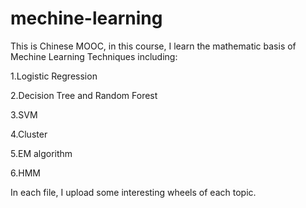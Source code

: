 # mechine-learning

This is Chinese MOOC, in this course, I learn the mathematic basis of Mechine Learning Techniques including:

1.Logistic Regression

2.Decision Tree and Random Forest

3.SVM

4.Cluster

5.EM algorithm

6.HMM

In each file, I upload some interesting wheels of each topic.
